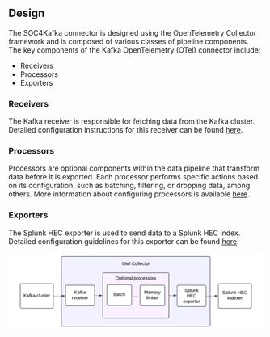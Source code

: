 ## Design

The SOC4Kafka connector is designed using the OpenTelemetry Collector framework and is composed of various classes of pipeline components. The key components of the Kafka OpenTelemetry (OTel) connector include:
- Receivers
- Processors
- Exporters

### Receivers

The Kafka receiver is responsible for fetching data from the Kafka cluster. Detailed configuration instructions for this receiver can be found [here](https://github.com/open-telemetry/opentelemetry-collector-contrib/blob/main/receiver/kafkareceiver/README.md).

### Processors

Processors are optional components within the data pipeline that transform data before it is exported. Each processor performs specific actions based on its configuration, such as batching, filtering, or dropping data, among others. More information about configuring processors is available [here](https://github.com/open-telemetry/opentelemetry-collector/tree/main/processor#general-information).

### Exporters

The Splunk HEC exporter is used to send data to a Splunk HEC index. Detailed configuration guidelines for this exporter can be found [here](https://github.com/open-telemetry/opentelemetry-collector-contrib/blob/main/exporter/splunkhecexporter/README.md).

![SOC4Kafka scheme](images/kafka-otel-scheme.png)


